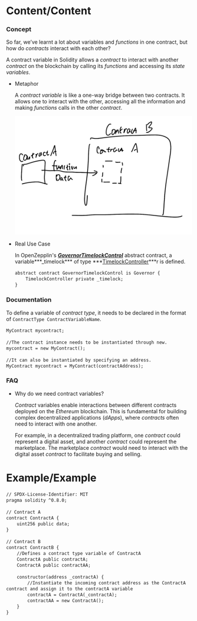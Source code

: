 # Content/Content

### Concept

So far, we’ve learnt a lot about variables and *functions* in one contract, but how do *contracts* interact with each other? 

A contract variable in Solidity allows a *contract* to interact with another *contract* on the blockchain by calling its *functions* and accessing its *state variables*. 

- Metaphor
    
    A *contract variable* is like a one-way bridge between two contracts. It allows one to interact with the other, accessing all the information and making *functions* calls in the other *contract*.
    
    ![IMG_548416CF9F81-1.jpeg](./img/1-1.jpeg)
    
- Real Use Case
    
    In OpenZepplin's [***GovernorTimelockControl***](https://github.com/OpenZeppelin/openzeppelin-contracts/blob/9ef69c03d13230aeff24d91cb54c9d24c4de7c8b/contracts/governance/extensions/GovernorTimelockControl.sol#L25) abstract contract, a variable***_timelock*** of type ***[TimelockController](https://github.com/OpenZeppelin/openzeppelin-contracts/blob/9ef69c03d13230aeff24d91cb54c9d24c4de7c8b/contracts/governance/TimelockController.sol#L24)***r is defined.
    
    ```solidity
    abstract contract GovernorTimelockControl is Governor {
        TimelockController private _timelock;
    }
    ```
    

### Documentation

To define a variable of *contract type*, it needs to be declared in the format of `ContractType ContractVariableName`.

```solidity
MyContract mycontract;

//The contract instance needs to be instantiated through new.
mycontract = new MyContract(); 

//It can also be instantiated by specifying an address.
MyContract mycontract = MyContract(contractAddress); 
```

### FAQ

- Why do we need contract variables?
    
    *Contract* variables enable interactions between different contracts deployed on the *Ethereum* blockchain. This is fundamental for building complex decentralized applications (*dApps*), where *contracts* often need to interact with one another.
    
    For example, in a decentralized trading platform, one *contract* could represent a digital asset, and another *contract* could represent the marketplace. The marketplace *contract* would need to interact with the digital asset *contract* to facilitate buying and selling.
    

# Example/Example

```solidity
// SPDX-License-Identifier: MIT
pragma solidity ^0.8.0;

// Contract A
contract ContractA {
    uint256 public data;
}

// Contract B
contract ContractB {
    //Defines a contract type variable of ContractA
    ContractA public contractA;
    ContractA public contractAA;

    constructor(address _contractA) {
        //Instantiate the incoming contract address as the ContractA contract and assign it to the contractA variable
        contractA = ContractA(_contractA);
        contractAA = new ContractA();
    }
}
```
